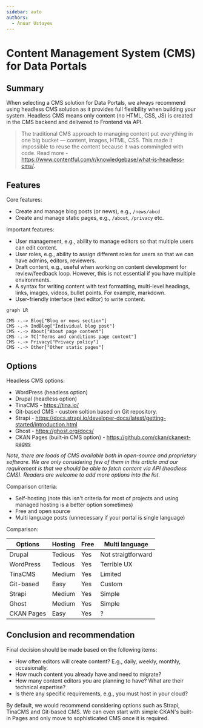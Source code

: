 ```yaml
---
sidebar: auto
authors:
  - Anuar Ustayev
---
```


# Content Management System (CMS) for Data Portals

## Summary

When selecting a CMS solution for Data Portals, we always recommend using headless CMS solution as it provides full flexibility when building your system. Headless CMS means only content (no HTML, CSS, JS) is created in the CMS backend and delivered to Frontend via API.

> The traditional CMS approach to managing content put everything in one big bucket — content, images, HTML, CSS. This made it impossible to reuse the content because it was commingled with code. Read more - https://www.contentful.com/r/knowledgebase/what-is-headless-cms/.

## Features

Core features:

* Create and manage blog posts (or news), e.g., `/news/abcd`
* Create and manage static pages, e.g., `/about`, `/privacy` etc.

Important features:

* User management, e.g., ability to manage editors so that multiple users can edit content.
* User roles, e.g., ability to assign different roles for users so that we can have admins, editors, reviewers.
* Draft content, e.g., useful when working on content development for review/feedback loop. However, this is not essential if you have multiple environments.
* A syntax for writing content with text formatting, multi-level headings, links, images, videos, bullet points. For example, markdown.
* User-friendly interface (text editor) to write content.

```mermaid
graph LR

CMS -.-> Blog["Blog or news section"]
CMS -.-> IndBlog["Individual blog post"]
CMS -.-> About["About page content"]
CMS -.-> TC["Terms and conditions page content"]
CMS -.-> Privacy["Privacy policy"]
CMS -.-> Other["Other static pages"]
```

## Options

Headless CMS options:

* WordPress (headless option)
* Drupal (headless option)
* TinaCMS - https://tina.io/
* Git-based CMS - custom soltion based on Git repository.
* Strapi - https://docs.strapi.io/developer-docs/latest/getting-started/introduction.html
* Ghost - https://ghost.org/docs/ 
* CKAN Pages (built-in CMS option) - https://github.com/ckan/ckanext-pages 

*Note, there are loads of CMS available both in open-source and proprietary software. We are only considering few of them in this article and our requirement is that we should be able to fetch content via API (headless CMS). Readers are welcome to add more options into the list.*

Comparison criteria:

* Self-hosting (note this isn't criteria for most of projects and using managed hosting is a better option sometimes)
* Free and open source
* Multi language posts (unnecessary if your portal is single language)

Comparison:

| Options  | Hosting  | Free     | Multi language |
| -------- | -------- | -------- | -------------- |
| Drupal   | Tedious  | Yes      | Not straigtforward|
| WordPress| Tedious  | Yes      | Terrible UX    |
| TinaCMS  | Medium   | Yes      | Limited        |
| Git-based| Easy     | Yes      | Custom         |
| Strapi   | Medium   | Yes      | Simple         |
| Ghost    | Medium   | Yes      | Simple         |
| CKAN Pages| Easy    | Yes      | ?              |


## Conclusion and recommendation

Final decision should be made based on the following items:

* How often editors will create content? E.g., daily, weekly, monthly, occasionally.
* How much content you already have and need to migrate?
* How many content editors you are planning to have? What are their technical expertise?
* Is there any specific requirements, e.g., you must host in your cloud?

By default, we would recommend considering options such as Strapi, TinaCMS and Git-based CMS. We can even start with simple CKAN's built-in Pages and only move to sophisticated CMS once it is required.